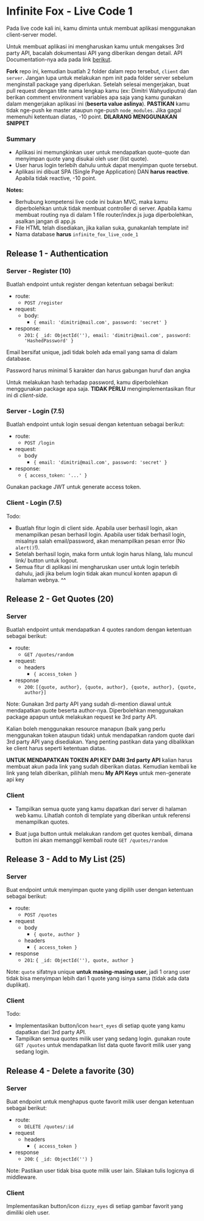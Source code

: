 # Infinite Fox - Live Code 1

Pada live code kali ini, kamu diminta untuk membuat aplikasi
menggunakan client-server model.

Untuk membuat aplikasi ini mengharuskan kamu untuk mengakses 3rd party
API, bacalah dokumentasi API yang diberikan dengan detail. API
Documentation-nya ada pada link [berikut](https://favqs.com/api).

**Fork** repo ini, kemudian buatlah 2 folder dalam repo tersebut, `client`
dan `server`. Jangan lupa untuk melakukan npm init pada folder server sebelum menginstall package yang diperlukan. Setelah selesai mengerjakan, buat pull request dengan title nama
lengkap kamu (ex: Dimitri Wahyudiputra) dan berikan comment
environment variables apa saja yang kamu gunakan dalam mengerjakan
aplikasi ini (**beserta value aslinya**). **PASTIKAN** kamu tidak nge-push ke master ataupun nge-push `node_modules`.
Jika gagal memenuhi ketentuan diatas, -10 point.
**DILARANG MENGGUNAKAN SNIPPET**

### Summary

- Aplikasi ini memungkinkan user untuk mendapatkan quote-quote
  dan menyimpan quote yang disukai oleh user (list quote).
- User harus login terlebih dahulu untuk dapat menyimpan quote
  tersebut.
- Aplikasi ini dibuat SPA (Single Page Application) DAN **harus
  reactive**. Apabila tidak reactive, -10 point.

**Notes:**

- Berhubung kompetensi live code ini bukan MVC, maka kamu
  diperbolehkan untuk tidak membuat controller di server. Apabila kamu
  membuat routing nya di dalam 1 file router/index.js juga diperbolehkan, asalkan jangan di app.js
- File HTML telah disediakan, jika kalian suka, gunakanlah template ini!
- Nama database **harus** `infinite_fox_live_code_1`


## Release 1 - Authentication

### Server - Register (10)

Buatlah endpoint untuk register dengan ketentuan sebagai berikut:

- route:
  - `POST /register`
- request:
  - body:
    - `{ email: 'dimitri@mail.com', password: 'secret' }`
- response:
  - `201`: `{ _id: ObjectId(''), email: 'dimitri@mail.com', password: 'HashedPassword' }`

Email bersifat unique, jadi tidak boleh ada email yang sama
di dalam database.

Password harus minimal 5 karakter dan harus gabungan huruf dan angka

Untuk melakukan hash terhadap password, kamu diperbolehkan menggunakan
package apa saja. **TIDAK PERLU** mengimplementasikan fitur ini di
_client-side_.

### Server - Login (7.5)

Buatlah endpoint untuk login sesuai dengan ketentuan sebagai berikut:

- route:
  - `POST /login`
- request:
  - body
    - `{ email: 'dimitri@mail.com', password: 'secret' }`
- response:
  - `{ access_token: '...' }`

Gunakan package JWT untuk generate access token.

### Client - Login (7.5)

Todo:

- Buatlah fitur login di client side. Apabila user berhasil login, akan
  menampilkan pesan berhasil login. Apabila user tidak berhasil login,
  misalnya salah email/password, akan menampilkan pesan error (No
  `alert()`!).
- Setelah berhasil login, maka form untuk login harus hilang, lalu
  muncul link/ button untuk logout.
- Semua fitur di aplikasi ini mengharuskan user untuk login terlebih
  dahulu, jadi jika belum login tidak akan muncul konten apapun di
  halaman webnya. ^^

## Release 2 - Get Quotes (20)

### Server

Buatlah endpoint untuk mendapatkan 4 quotes random dengan ketentuan
sebagai berikut:

- route:
  - `GET /quotes/random`
- request:
  - headers
    - `{ access_token }`
- response
  - `200`: `[{quote, author}, {quote, author}, {quote, author}, {quote, author}]`

Note: Gunakan 3rd party API yang sudah di-mention diawal untuk mendapatkan quote 
beserta author-nya. Diperbolehkan menggunakan package apapun untuk melakukan 
request ke 3rd party API.

Kalian boleh menggunakan resource manapun (baik yang perlu menggunakan token ataupun tidak) untuk mendapatkan random quote dari 3rd party API yang disediakan. Yang penting pastikan data yang dibalikkan ke client harus seperti ketentuan diatas.

**UNTUK MENDAPATKAN TOKEN API KEY DARI 3rd party API** kalian harus membuat akun
pada link yang sudah diberikan diatas. Kemudian kembali ke link yang telah diberikan,
pilihlah menu **My API Keys** untuk men-generate api key

### Client

- Tampilkan semua quote yang kamu dapatkan dari server di halaman web kamu.
Lihatlah contoh di template yang diberikan untuk referensi menampilkan quotes.

- Buat juga button untuk melakukan random get quotes kembali, dimana button ini
akan memanggil kembali route `GET /quotes/random`


## Release 3 - Add to My List (25)

### Server

Buat endpoint untuk menyimpan quote yang dipilih user dengan ketentuan
sebagai berikut:

- route:
  - `POST /quotes`
- request
  - body
    - `{ quote, author }`
  - headers
    - `{ access_token }`
- response
  - `201`: `{ _id: ObjectId(''), quote, author }`

Note: `quote` sifatnya unique **untuk masing-masing user**, jadi 1 orang user tidak bisa menyimpan lebih
dari 1 quote yang isinya sama (tidak ada data duplikat).

### Client

Todo:

- Implementasikan button/icon `heart_eyes` di setiap quote yang kamu
  dapatkan dari 3rd party API.
- Tampilkan semua quotes milik user yang sedang login. gunakan route `GET /quotes` untuk mendapatkan list data quote favorit milik user yang sedang login.

## Release 4 - Delete a favorite (30)

### Server

Buat endpoint untuk menghapus quote favorit milik user dengan ketentuan
sebagai berikut:

- route:
  - `DELETE /quotes/:id`
- request
  - headers
    - `{ access_token }`
- response
  - `200`: `{ _id: ObjectId('') }`

Note: Pastikan user tidak bisa quote milik user lain.
Silakan tulis logicnya di middleware.

### Client

Implementasikan button/icon `dizzy_eyes` di setiap gambar favorit yang
dimiliki oleh user.
